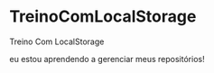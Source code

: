 # TreinoComLocalStorage
 Treino Com LocalStorage

eu estou aprendendo a gerenciar meus repositórios!
